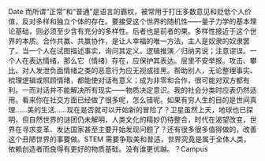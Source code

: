 Date 而所谓“正常”和“普通”是语言的霸权，被常用于打压多数意见和贬低个人价值，反对多样和独立个体的存在。要接受这个世界的随机性——量子力学的基本理论基础，则必须至少含有充分的多样性。后者也是前者的果。多样性接近于这个世界的本质。合作共赢、共赢协作，是让人幸福的唯一方法，主人是奴隶的奴隶罢了。当一个人在试图描述事实，询问其定义。逻辑推演／归纳另说；注意谬误。一个人在表达情绪，那么它（情绪）存在，应保护其表达。层里不安举报。攻击、攀比、对人发泄负面情绪之类的恶意行为应无视或挂黑。帮助别人，无论整理事实、梳理逻辑或照顾情绪，都能使对话有意义；成为非零和合作，很可能对双方都有利。一而对话并不能解决所有现实——物质决定意识。我的社会分类时应表仍然适用。看来你在社交方面已经做了很多呢，怎么错呢。如果有穷人生的目的是世间真理……美的生活……现在是否就可以开始新的冒险了？卫星虽然上天，地球也已探明，但自然世界的谜团仍未解明，人类文化的精妙仍待整合，时代在渴望改变，世界在寻求变革、发达国家甚至主要开始发现问题了？还有很多很多值得做的，改善这个丑陋世界的事要做。STEM 需要争取美和普适，世界究竟是属于全体人类，依赖创造者而良得有更好的物质基础。没有谁更优越。？Campus
